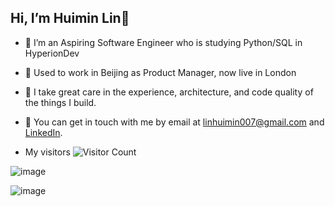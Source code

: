 ## Hi, I’m Huimin Lin👋

- 👀 I’m an Aspiring Software Engineer who is studying Python/SQL in HyperionDev
- 🌱 Used to work in Beijing as Product Manager, now live in London
- 💞️ I take great care in the experience, architecture, and code quality of the things I build.
- 💬 You can get in touch with me by email at linhuimin007@gmail.com and [LinkedIn](https://www.linkedin.com/in/huimin-lin-509b3b101/).


- My visitors
![Visitor Count](https://profile-counter.glitch.me/linhuimin007/count.svg)


![image](https://user-images.githubusercontent.com/93885882/213424928-085000ec-66a7-4d92-ae82-42a98af39b45.png)

<!---
linhuimin007/linhuimin007 is a ✨ special ✨ repository because its `README.md` (this file) appears on your GitHub profile.
You can click the Preview link to take a look at your changes.
--->
![image](https://user-images.githubusercontent.com/93885882/213310766-076b950f-4d76-4ee1-893a-fec19fab428c.png)
